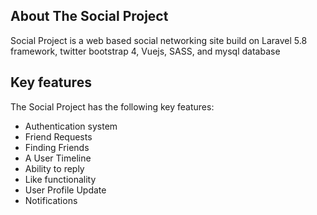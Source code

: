 



## About The Social Project

Social Project is a web based social networking site build on Laravel 5.8 framework, twitter bootstrap 4, Vuejs, SASS, and mysql database

## Key features

The Social Project has the following key features:

- Authentication system
- Friend Requests
- Finding Friends
- A User Timeline
- Ability to reply
- Like functionality
- User Profile Update
- Notifications


